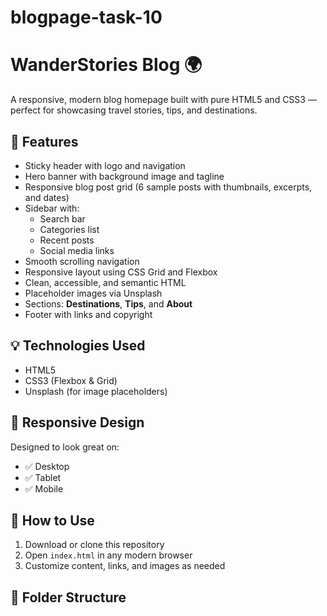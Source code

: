 # blogpage-task-10
# WanderStories Blog 🌍

A responsive, modern blog homepage built with pure HTML5 and CSS3 — perfect for showcasing travel stories, tips, and destinations.

## 🌟 Features

- Sticky header with logo and navigation
- Hero banner with background image and tagline
- Responsive blog post grid (6 sample posts with thumbnails, excerpts, and dates)
- Sidebar with:
  - Search bar
  - Categories list
  - Recent posts
  - Social media links
- Smooth scrolling navigation
- Responsive layout using CSS Grid and Flexbox
- Clean, accessible, and semantic HTML
- Placeholder images via Unsplash
- Sections: **Destinations**, **Tips**, and **About**
- Footer with links and copyright

## 💡 Technologies Used

- HTML5
- CSS3 (Flexbox & Grid)
- Unsplash (for image placeholders)

## 📱 Responsive Design

Designed to look great on:

- ✅ Desktop
- ✅ Tablet
- ✅ Mobile

## 🔧 How to Use

1. Download or clone this repository
2. Open `index.html` in any modern browser
3. Customize content, links, and images as needed


## 📂 Folder Structure

